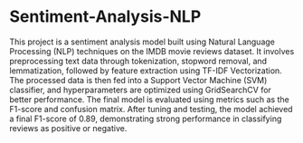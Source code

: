 # Sentiment-Analysis-NLP

This project is a sentiment analysis model built using Natural Language Processing (NLP) techniques on the IMDB movie reviews dataset. It involves preprocessing text data through tokenization, stopword removal, and lemmatization, followed by feature extraction using TF-IDF Vectorization. The processed data is then fed into a Support Vector Machine (SVM) classifier, and hyperparameters are optimized using GridSearchCV for better performance. The final model is evaluated using metrics such as the F1-score and confusion matrix. After tuning and testing, the model achieved a final F1-score of 0.89, demonstrating strong performance in classifying reviews as positive or negative.
